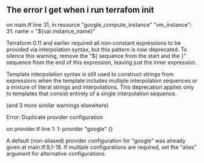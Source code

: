 ## The error I get when i run terrafom init 
on main.tf line 31, in resource "google_compute_instance" "vm_instance":
  31:   name         = "${var.instance_name}"

Terraform 0.11 and earlier required all non-constant expressions to be
provided via interpolation syntax, but this pattern is now deprecated. To
silence this warning, remove the "${ sequence from the start and the }"
sequence from the end of this expression, leaving just the inner expression.

Template interpolation syntax is still used to construct strings from
expressions when the template includes multiple interpolation sequences or a
mixture of literal strings and interpolations. This deprecation applies only
to templates that consist entirely of a single interpolation sequence.

(and 3 more similar warnings elsewhere)


Error: Duplicate provider configuration

  on provider.tf line 1:
   1: provider "google" {}

A default (non-aliased) provider configuration for "google" was already given
at main.tf:9,1-18. If multiple configurations are required, set the "alias"
argument for alternative configurations.
